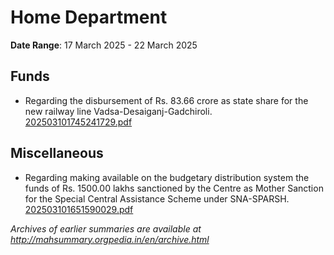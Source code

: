 # Home Department

**Date Range**: 17 March 2025 - 22 March 2025


## Funds
- Regarding the disbursement of Rs. 83.66 crore as state share for the new railway line Vadsa-Desaiganj-Gadchiroli.\
  [202503101745241729.pdf](https://gr.maharashtra.gov.in/Site/Upload/Government%20Resolutions/English/202503101745241729.pdf)

## Miscellaneous
- Regarding making available on the budgetary distribution system the funds of Rs. 1500.00 lakhs sanctioned by the Centre as Mother Sanction for the Special Central Assistance Scheme under SNA-SPARSH.\
  [202503101651590029.pdf](https://gr.maharashtra.gov.in/Site/Upload/Government%20Resolutions/English/202503101651590029.pdf)


*Archives of earlier summaries are available at http://mahsummary.orgpedia.in/en/archive.html*